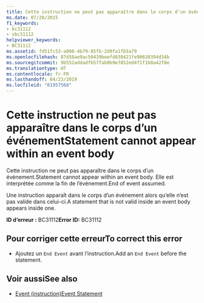 ```yaml
---
title: Cette instruction ne peut pas apparaître dans le corps d’un événement
ms.date: 07/20/2015
f1_keywords:
- bc31112
- vbc31112
helpviewer_keywords:
- BC31112
ms.assetid: fd51fc53-a008-4b79-85fb-2d9fa1fb5a79
ms.openlocfilehash: 87d58ae9ac50439beefd838421fe90630394d34b
ms.sourcegitcommit: 9b552addadfb57fab0b9e7852ed4f1f1b8a42f8e
ms.translationtype: HT
ms.contentlocale: fr-FR
ms.lasthandoff: 04/23/2019
ms.locfileid: "61957568"
---
```

# <a name="statement-cannot-appear-within-an-event-body"></a><span data-ttu-id="372ae-102">Cette instruction ne peut pas apparaître dans le corps d’un événement</span><span class="sxs-lookup"><span data-stu-id="372ae-102">Statement cannot appear within an event body</span></span>
<span data-ttu-id="372ae-103">Cette instruction ne peut pas apparaître dans le corps d’un événement.</span><span class="sxs-lookup"><span data-stu-id="372ae-103">Statement cannot appear within an event body.</span></span> <span data-ttu-id="372ae-104">Elle est interprétée comme la fin de l’événement.</span><span class="sxs-lookup"><span data-stu-id="372ae-104">End of event assumed.</span></span>  
  
 <span data-ttu-id="372ae-105">Une instruction apparaît dans le corps d’un événement alors qu’elle n’est pas valide dans celui-ci.</span><span class="sxs-lookup"><span data-stu-id="372ae-105">A statement that is not valid inside an event body appears inside one.</span></span>  
  
 <span data-ttu-id="372ae-106">**ID d’erreur :** BC31112</span><span class="sxs-lookup"><span data-stu-id="372ae-106">**Error ID:** BC31112</span></span>  
  
## <a name="to-correct-this-error"></a><span data-ttu-id="372ae-107">Pour corriger cette erreur</span><span class="sxs-lookup"><span data-stu-id="372ae-107">To correct this error</span></span>  
  
- <span data-ttu-id="372ae-108">Ajoutez un `End Event` avant l’instruction.</span><span class="sxs-lookup"><span data-stu-id="372ae-108">Add an `End Event` before the statement.</span></span>  
  
## <a name="see-also"></a><span data-ttu-id="372ae-109">Voir aussi</span><span class="sxs-lookup"><span data-stu-id="372ae-109">See also</span></span>

- [<span data-ttu-id="372ae-110">Event (instruction)</span><span class="sxs-lookup"><span data-stu-id="372ae-110">Event Statement</span></span>](../../visual-basic/language-reference/statements/event-statement.md)
